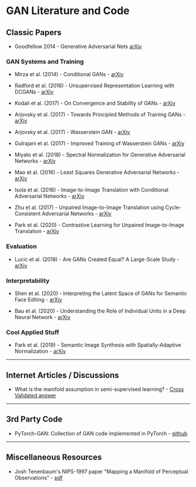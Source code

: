 # GAN Literature and Code


## Classic Papers

- Goodfellow 2014 - Generative Adversarial Nets [arXiv](https://arxiv.org/abs/1406.2661)


### GAN Systems and Training

- Mirza et al. (2014) - Conditional GANs - [arXiv](https://arxiv.org/abs/1411.1784)

- Radford et al. (2016) - Unsupervised Representation Learning with DCGANs - [arXiv](https://arxiv.org/abs/1511.06434)

- Kodali et al. (2017) - On Convergence and Stability of GANs - [arXiv](https://arxiv.org/abs/1705.07215)

- Arjovsky et al. (2017) - Towards Principled Methods of Training GANs - [arXiv](https://arxiv.org/abs/1701.04862)

- Arjovsky et al. (2017) - Wasserstein GAN - [arXiv](https://arxiv.org/abs/1701.07875)

- Gulrajani et al. (2017) - Improved Training of Wasserstein GANs - [arXiv](https://arxiv.org/abs/1704.00028)

- Miyato et al. (2018) - Spectral Normalization for Generative Adversarial Networks - [arXiv](https://arxiv.org/abs/1802.05957)

- Mao et al. (2016) - Least Squares Generative Adversarial Networks - [arXiv](https://arxiv.org/abs/1611.04076)

- Isola et al. (2016) - Image-to-Image Translation with Conditional Adversarial Networks - [arXiv](https://arxiv.org/abs/1611.07004)

- Zhu et al. (2017) - Unpaired Image-to-Image Translation using Cycle-Consistent Adversarial Networks - [arXiv](https://arxiv.org/abs/1703.10593)

- Park et al. (2020) - Contrastive Learning for Unpaired Image-to-Image Translation - [arXiv](https://arxiv.org/abs/2007.15651)


### Evaluation 

- Lucic et al. (2018) - Are GANs Created Equal? A Large-Scale Study - [arXiv](https://arxiv.org/abs/1711.10337)


### Interpretability

- Shen et al. (2020) - Interpreting the Latent Space of GANs for Semantic Face Editing - [arXiv](https://arxiv.org/abs/1907.10786)

- Bau et al. (2020) - Understanding the Role of Individual Units in a Deep Neural Network - [arXiv](https://arxiv.org/abs/2009.05041)


### Cool Applied Stuff

- Park et al. (2019) - Semantic Image Synthesis with Spatially-Adaptive Normalization - [arXiv](https://arxiv.org/abs/1903.07291)



-----------------------------------------------

## Internet Articles / Discussions 

- What is the manifold assumption in semi-supervised learning? - [Cross Validated answer](https://stats.stackexchange.com/questions/66939/what-is-the-manifold-assumption-in-semi-supervised-learning)


-----------------------------------------------

## 3rd Party Code

- PyTorch-GAN: Collection of GAN code implemented in PyTorch - [github](https://github.com/eriklindernoren/PyTorch-GAN)


-----------------------------------------------

## Miscellaneous Resources

- Josh Tenenbaum's NIPS-1997 paper "Mapping a Manifold of Perceptual Observations" - [pdf](http://web.mit.edu/cocosci/Papers/man_nips.pdf)